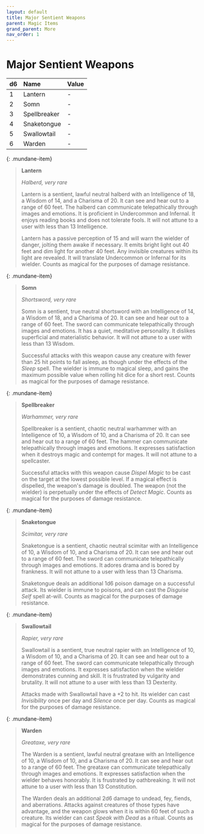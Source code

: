 ```yaml
---
layout: default
title: Major Sentient Weapons
parent: Magic Items
grand_parent: More
nav_order: 1
---
```


# Major Sentient Weapons

| d6   | Name         | Value |
| :--- | :----------- | :---- |
| 1    | Lantern      | -     |
| 2    | Somn         | -     |
| 3    | Spellbreaker | -     |
| 4    | Snaketongue  | -     |
| 5    | Swallowtail  | -     |
| 6    | Warden       | -     |


{: .mundane-item}
> **Lantern**
>
> *Halberd, very rare*
>
> Lantern is a sentient, lawful neutral halberd with an Intelligence of 18, a Wisdom of 14, and a Charisma of 20. It can see and hear out to a range of 60 feet. The halberd can communicate telepathically through images and emotions. It is proficient in Undercommon and Infernal. It enjoys reading books and does not tolerate fools. It will not attune to a user with less than 13 Intelligence.
> 
> Lantern has a passive perception of 15 and will warn the wielder of danger, jolting them awake if necessary. It emits bright light out 40 feet and dim light for another 40 feet. Any invisible creatures within its light are revealed. It will translate Undercommon or Infernal for its wielder. Counts as magical for the purposes of damage resistance.

{: .mundane-item}
> **Somn**
>
> *Shortsword, very rare*
>
> Somn is a sentient, true neutral shortsword with an Intelligence of 14, a Wisdom of 18, and a Charisma of 20. It can see and hear out to a range of 60 feet. The sword can communicate telepathically through images and emotions. It has a quiet, meditative personality. It dislikes superficial and materialistic behavior. It will not attune to a user with less than 13 Wisdom.
> 
> Successful attacks with this weapon cause any creature with fewer than 25 hit points to fall asleep, as though under the effects of the _Sleep_ spell. The wielder is immune to magical sleep, and gains the maximum possible value when rolling hit dice for a short rest. Counts as magical for the purposes of damage resistance.


{: .mundane-item}
> **Spellbreaker**
>
> *Warhammer, very rare*
>
> Spellbreaker is a sentient, chaotic neutral warhammer with an Intelligence of 10, a Wisdom of 10, and a Charisma of 20. It can see and hear out to a range of 60 feet. The hammer can communicate telepathically through images and emotions. It expresses satisfaction when it destroys magic and contempt for mages. It will not attune to a spellcaster.
> 
> Successful attacks with this weapon cause _Dispel Magic_ to be cast on the target at the lowest possible level. If a magical effect is dispelled, the weapon's damage is doubled. The weapon (not the wielder) is perpetually under the effects of _Detect Magic_. Counts as magical for the purposes of damage resistance.


{: .mundane-item}
> **Snaketongue**
>
> *Scimitar, very rare*
>
> Snaketongue is a sentient, chaotic neutral scimitar with an Intelligence of 10, a Wisdom of 10, and a Charisma of 20. It can see and hear out to a range of 60 feet. The sword can communicate telepathically through images and emotions. It adores drama and is bored by frankness. It will not attune to a user with less than 13 Charisma.
> 
> Snaketongue deals an additional 1d6 poison damage on a successful attack. Its wielder is immune to poisons, and can cast the _Disguise Self_ spell at-will. Counts as magical for the purposes of damage resistance.

{: .mundane-item}
> **Swallowtail**
>
> *Rapier, very rare*
>
> Swallowtail is a sentient, true neutral rapier with an Intelligence of 10, a Wisdom of 10, and a Charisma of 20. It can see and hear out to a range of 60 feet. The sword can communicate telepathically through images and emotions. It expresses satisfaction when the wielder demonstrates cunning and skill. It is frustrated by vulgarity and brutality. It will not attune to a user with less than 13 Dexterity.
> 
> Attacks made with Swallowtail have a +2 to hit. Its wielder can cast *Invisibility* once per day and *Silence* once per day. Counts as magical for the purposes of damage resistance.

{: .mundane-item}
> **Warden**
>
> *Greataxe, very rare*
>
> The Warden is a sentient, lawful neutral greataxe with an Intelligence of 10, a Wisdom of 10, and a Charisma of 20. It can see and hear out to a range of 60 feet. The greataxe can communicate telepathically through images and emotions. It expresses satisfaction when the wielder behaves honorably. It is frustrated by oathbreaking. It will not attune to a user with less than 13 Constitution.
> 
> The Warden deals an additional 2d6 damage to undead, fey, fiends, and aberrations. Attacks against creatures of those types have advantage, and the weapon glows when it is within 60 feet of such a creature. Its wielder can cast *Speak with Dead* as a ritual. Counts as magical for the purposes of damage resistance.

